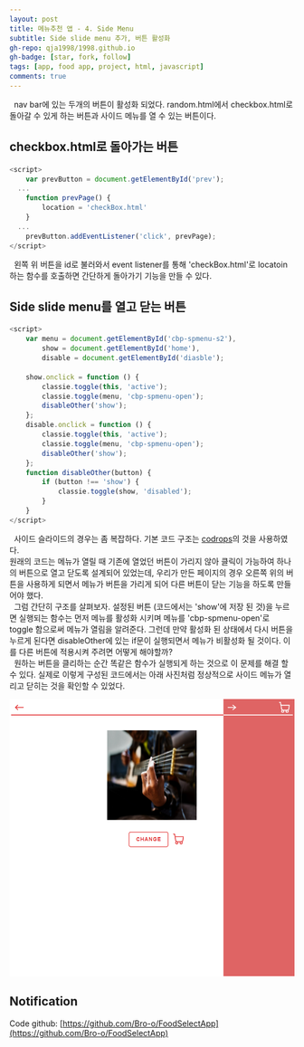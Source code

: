 ```yaml
---
layout: post
title: 메뉴추천 앱 - 4. Side Menu
subtitle: Side slide menu 추가, 버튼 활성화
gh-repo: qja1998/1998.github.io
gh-badge: [star, fork, follow]
tags: [app, food app, project, html, javascript]
comments: true
---
```

 &nbsp;&nbsp;nav bar에 있는 두개의 버튼이 활성화 되었다. random.html에서 checkbox.html로 돌아갈 수 있게 하는 버튼과 사이드 메뉴를 열 수 있는 버튼이다.   


## checkbox.html로 돌아가는 버튼
```javascript
<script>
	var prevButton = document.getElementById('prev');
  ...
	function prevPage() {
		location = 'checkBox.html'
	}
  ...
	prevButton.addEventListener('click', prevPage);
</script>
```   
&nbsp;&nbsp;왼쪽 위 버튼을 id로 불러와서 event listener를 통해 'checkBox.html'로 locatoin하는 함수를 호출하면 간단하게 돌아가기 기능을 만들 수 있다.   

## Side slide menu를 열고 닫는 버튼
```javascript
<script>
    var menu = document.getElementById('cbp-spmenu-s2'),
        show = document.getElementById('home'),
        disable = document.getElementById('diasble');

    show.onclick = function () {
        classie.toggle(this, 'active');
        classie.toggle(menu, 'cbp-spmenu-open');
        disableOther('show');
    };
    disable.onclick = function () {
        classie.toggle(this, 'active');
        classie.toggle(menu, 'cbp-spmenu-open');
        disableOther('show');
    };
    function disableOther(button) {
        if (button !== 'show') {
            classie.toggle(show, 'disabled');
        }
    }
</script>
```   
&nbsp;&nbsp;사이드 슬라이드의 경우는 좀 복잡하다. 기본 코드 구조는 [codrops](https://tympanus.net/codrops/2013/04/17/slide-and-push-menus/)의 것을 사용하였다.   
원래의 코드는 메뉴가 열릴 때 기존에 열었던 버튼이 가리지 않아 클릭이 가능하여 하나의 버튼으로 열고 닫도록 설계되어 있었는데,
우리가 만든 페이지의 경우 오른쪽 위의 버튼을 사용하게 되면서 메뉴가 버튼을 가리게 되어 다른 버튼이 닫는 기능을 하도록 만들어야 했다.   
&nbsp;&nbsp;그럼 간단히 구조를 살펴보자. 설정된 버튼 (코드에서는 'show'에 저장 된 것)을 누르면 실행되는 함수는 먼저 메뉴를 활성화 시키며 메뉴를 'cbp-spmenu-open'로 toggle 함으로써 메뉴가 열림을 알려준다.
그런데 만약 활성화 된 상태에서 다시 버튼을 누르게 된다면 disableOther에 있는 if문이 실행되면서 메뉴가 비활성화 될 것이다.
이를 다른 버튼에 적용시켜 주려면 어떻게 해야할까?   
&nbsp;&nbsp;원하는 버튼을 클리하는 순간 똑같은 함수가 실행되게 하는 것으로 이 문제를 해결 할 수 있다. 실제로 이렇게 구성된 코드에서는 아래 사진처럼 정상적으로 사이드 메뉴가 열리고 닫히는 것을 확인할 수 있었다.   
  
![side slide menu image](/static/assets/img/blog/sideslide.png)

## Notification

Code github: [https://github.com/Bro-o/FoodSelectApp](https://github.com/Bro-o/FoodSelectApp)
